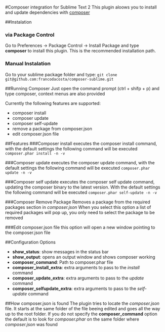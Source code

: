 #Composer integration for Sublime Text 2
This plugin aloows you to install and update dependencies with [composer](http://www.getcomposer.org/)

##Instalation
### via Package Control
Go to Preferences -> Package Control -> Install Package and type **composer** to install this plugin. This is the recommended installation path.
### Manual Instalation
Go to your sublime package folder and type:
```git clone git@github.com:francodacosta/composer-sublime.git```

##Running Composer
Just open the command prompt (ctrl + shifp + p) and type composer, context menus are also provided

Currently the following features are supported:

* composer install
* composer update
* composer self-update
* remove a package from composer.json
* edit composer.json file

##Features
###Composer install
executes the composer install command, with the default settings the following command will be executed
```composer.phar install -n -v```

###Composer update
executes the composer update command, with the default settings the following command will be executed
```composer.phar update -n -v```

###Composer self update
executes the composer self update command, updating the composer binary to the latest version.
With the default settings the following command will be executed
```composer.phar self-update -n -v```

###Composer Remove Package
Removes a package from the required packages section in *composer.json*
When you select this option a list of required packages will pop up, you only need to select the package to be removed

###Edit composer.json file
this option will open a new window pointing to the composer.json file

##Configuration Options

* __show_status__: show messages in the status bar
* __show_output__: opens an output window and shows composer working
* __composer_command__:  Path to composer.phar file
* __composer_install_extra__: extra arguments to pass to the *install* command
* __composer_update_extra__: extra arguments to pass to the *update* command
* __composer_selfupdate_extra__: extra arguments to pass to the *self-update* command

##How composer.json is found
The plugin tries to locate the *composer.json* file. It starts at the same folder of the file beeing edited and goes all the way up to the root folder.
If you do not specify the __composer_command__ option the default is to look for *composer.phar* on the same folder where *composer.json* was found
